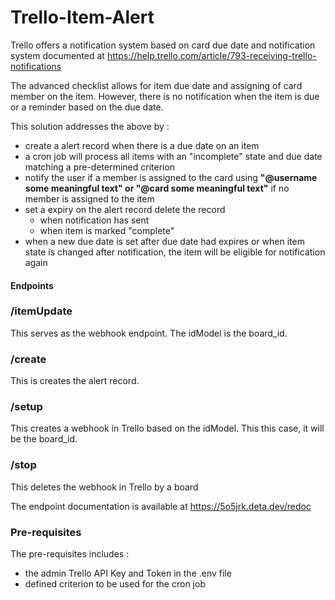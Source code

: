 # Trello-Item-Alert

Trello offers a notification system based on card due date and notification system documented at https://help.trello.com/article/793-receiving-trello-notifications

The advanced checklist allows for item due date and assigning of card member on the item. However, there is no notification when the item is due or a reminder based on the due date.

This solution addresses the above by :

- create a alert record when there is a due date on an item
- a cron job will process all items with an "incomplete" state and due date matching a pre-determined criterion
- notify the user if a member is assigned to the card using **"@username some meaningful text" or "@card some meaningful text"** if no member is assigned to the item
- set a expiry on the alert record delete the record
  - when notification has sent
  - when item is marked "complete"
- when a new due date is set after due date had expires or when item state is changed after notification, the item will be eligible for notification again

#### Endpoints

### /itemUpdate

This serves as the webhook endpoint. The idModel is the board_id.

### /create

This is creates the alert record.

### /setup

This creates a webhook in Trello based on the idModel. This this case, it will be the board_id.

### /stop

This deletes the webhook in Trello by a board

The endpoint documentation is available at https://5o5jrk.deta.dev/redoc

### Pre-requisites

The pre-requisites includes :
- the admin Trello API Key and Token in the .env file
- defined criterion to be used for the cron job
